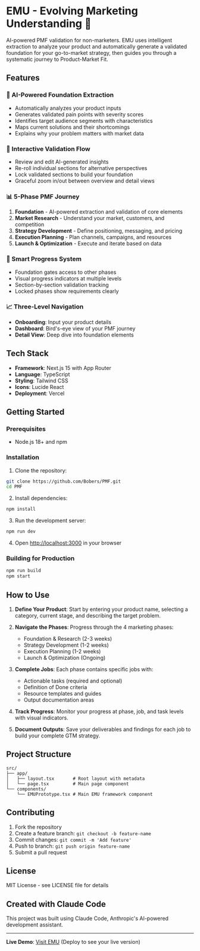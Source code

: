# EMU - Evolving Marketing Understanding 🦘

AI-powered PMF validation for non-marketers. EMU uses intelligent extraction to analyze your product and automatically generate a validated foundation for your go-to-market strategy, then guides you through a systematic journey to Product-Market Fit.

## Features

### 🚀 AI-Powered Foundation Extraction
- Automatically analyzes your product inputs
- Generates validated pain points with severity scores
- Identifies target audience segments with characteristics
- Maps current solutions and their shortcomings
- Explains why your problem matters with market data

### 🔄 Interactive Validation Flow
- Review and edit AI-generated insights
- Re-roll individual sections for alternative perspectives
- Lock validated sections to build your foundation
- Graceful zoom in/out between overview and detail views

### 📊 5-Phase PMF Journey
1. **Foundation** - AI-powered extraction and validation of core elements
2. **Market Research** - Understand your market, customers, and competition
3. **Strategy Development** - Define positioning, messaging, and pricing
4. **Execution Planning** - Plan channels, campaigns, and resources
5. **Launch & Optimization** - Execute and iterate based on data

### 🎯 Smart Progress System
- Foundation gates access to other phases
- Visual progress indicators at multiple levels
- Section-by-section validation tracking
- Locked phases show requirements clearly

### 📈 Three-Level Navigation
- **Onboarding**: Input your product details
- **Dashboard**: Bird's-eye view of your PMF journey
- **Detail View**: Deep dive into foundation elements

## Tech Stack

- **Framework**: Next.js 15 with App Router
- **Language**: TypeScript
- **Styling**: Tailwind CSS
- **Icons**: Lucide React
- **Deployment**: Vercel

## Getting Started

### Prerequisites
- Node.js 18+ and npm

### Installation

1. Clone the repository:
```bash
git clone https://github.com/Bobers/PMF.git
cd PMF
```

2. Install dependencies:
```bash
npm install
```

3. Run the development server:
```bash
npm run dev
```

4. Open [http://localhost:3000](http://localhost:3000) in your browser

### Building for Production

```bash
npm run build
npm start
```

## How to Use

1. **Define Your Product**: Start by entering your product name, selecting a category, current stage, and describing the target problem.

2. **Navigate the Phases**: Progress through the 4 marketing phases:
   - Foundation & Research (2-3 weeks)
   - Strategy Development (1-2 weeks)
   - Execution Planning (1-2 weeks)
   - Launch & Optimization (Ongoing)

3. **Complete Jobs**: Each phase contains specific jobs with:
   - Actionable tasks (required and optional)
   - Definition of Done criteria
   - Resource templates and guides
   - Output documentation areas

4. **Track Progress**: Monitor your progress at phase, job, and task levels with visual indicators.

5. **Document Outputs**: Save your deliverables and findings for each job to build your complete GTM strategy.

## Project Structure

```
src/
├── app/
│   ├── layout.tsx       # Root layout with metadata
│   └── page.tsx         # Main page component
└── components/
    └── EMUPrototype.tsx # Main EMU framework component
```

## Contributing

1. Fork the repository
2. Create a feature branch: `git checkout -b feature-name`
3. Commit changes: `git commit -m 'Add feature'`
4. Push to branch: `git push origin feature-name`
5. Submit a pull request

## License

MIT License - see LICENSE file for details

## Created with Claude Code

This project was built using Claude Code, Anthropic's AI-powered development assistant.

---

**Live Demo**: [Visit EMU](https://pmf-validator.vercel.app) (Deploy to see your live version)
